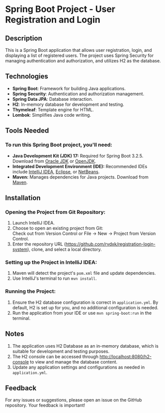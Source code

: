 # Spring Boot Project - User Registration and Login

## Description

This is a Spring Boot application that allows user registration, login, and displaying a list of registered users. The project uses Spring Security for managing authentication and authorization, and utilizes H2 as the database.

## Technologies

- **Spring Boot**: Framework for building Java applications.
- **Spring Security**: Authentication and authorization management.
- **Spring Data JPA**: Database interaction.
- **H2**: In-memory database for development and testing.
- **Thymeleaf**: Template engine for HTML.
- **Lombok**: Simplifies Java code writing.

## Tools Needed

### To run this Spring Boot project, you'll need:

- **Java Development Kit (JDK) 17:** Required for Spring Boot 3.2.5. Download from [Oracle JDK](https://www.oracle.com/java/technologies/javase-jdk17-downloads.html) or [OpenJDK](https://openjdk.java.net/).
- **Integrated Development Environment (IDE):** Recommended IDEs include [IntelliJ IDEA](https://www.jetbrains.com/idea/download/), [Eclipse](https://www.eclipse.org/downloads/), or [NetBeans](https://netbeans.apache.org/download/index.html).
- **Maven:** Manages dependencies for Java projects. Download from [Maven](https://maven.apache.org/download.cgi).

## Installation

### Opening the Project from Git Repository:

1. Launch IntelliJ IDEA.
2. Choose to open an existing project from Git:  
   Check out from Version Control or File -> New -> Project from Version Control.
3. Enter the repository URL (https://github.com/rvdxk/registration-login-system), clone, and select a local directory.

### Setting up the Project in IntelliJ IDEA:

1. Maven will detect the project's `pom.xml` file and update dependencies.
2. Use IntelliJ's terminal to run `mvn install`.

### Running the Project:

1. Ensure the H2 database configuration is correct in `application.yml`. By default, H2 is set up for you, and no additional configuration is needed.
2. Run the application from your IDE or use `mvn spring-boot:run` in the terminal.

## Notes

1. The application uses H2 Database as an in-memory database, which is suitable for development and testing purposes.
2. The H2 console can be accessed through [http://localhost:8080/h2-console](http://localhost:8080/h2-console) to view and manage the database content.
3. Update any application settings and configurations as needed in `application.yml`.

## Feedback

For any issues or suggestions, please open an issue on the GitHub repository. Your feedback is important!